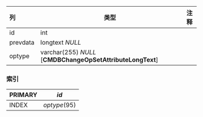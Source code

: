 | 列       | 类型                                                       | 注释 |
| :------- | ---------------------------------------------------------- | ---- |
| id       | int                                                        |      |
| prevdata | longtext *NULL*                                            |      |
| optype   | varchar(255) *NULL* [**CMDBChangeOpSetAttributeLongText**] |      |

### 索引

| PRIMARY | *id*         |
| :------ | ------------ |
| INDEX   | *optype*(95) |